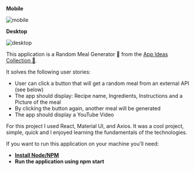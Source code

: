 **Mobile** 

![mobile](https://i.imgur.com/gQIWLB8.png)

**Desktop** 

![desktop](https://i.imgur.com/CfYIScR.png)

This application is a Random Meal Generator :pizza: from the [App Ideas Collection :ledger:](https://github.com/florinpop17/app-ideas/blob/master/Projects/1-Beginner/Random-Meal-Generator.md).

It solves the following user stories:

* User can click a button that will get a random meal from an external API (see below)
* The app should display: Recipe name, Ingredients, Instructions and a Picture of the meal
* By clicking the button again, another meal will be generated
* The app should display a YouTube Video

For this project I used React, Material UI, and Axios. It was a cool project, simple, quick and I enjoyed learning the fundamentals of the technologies.

If you want to run this application on your machine you'll need:

* **[Install Node/NPM](https://nodejs.org/en/)**
* **Run the application using npm start**
